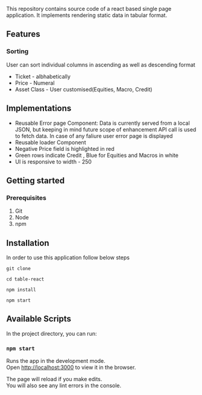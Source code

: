 This repository contains source code of a react based single page application.
It implements rendering static data in tabular format.

## Features

### Sorting
User can sort individual columns in ascending as well as descending format
* Ticket - albhabetically
* Price - Numeral
* Asset Class - User customised(Equities, Macro, Credit)


## Implementations
* Reusable Error page Component: Data is currently served from a local JSON, but keeping in mind future scope of enhancement API call is used to fetch data. In case of any faliure user error page is displayed
* Reusable loader Component
* Negative Price field is highlighted in red
* Green rows indicate Credit , Blue for Equities and Macros in white
* UI is responsive to width - 250 


## Getting started

### Prerequisites

1. Git
1. Node
1. npm

## Installation
In order to use this application follow below steps  
```
git clone   

cd table-react

npm install 

npm start

```

## Available Scripts

In the project directory, you can run:

### `npm start`

Runs the app in the development mode.\
Open [http://localhost:3000](http://localhost:3000) to view it in the browser.

The page will reload if you make edits.\
You will also see any lint errors in the console.